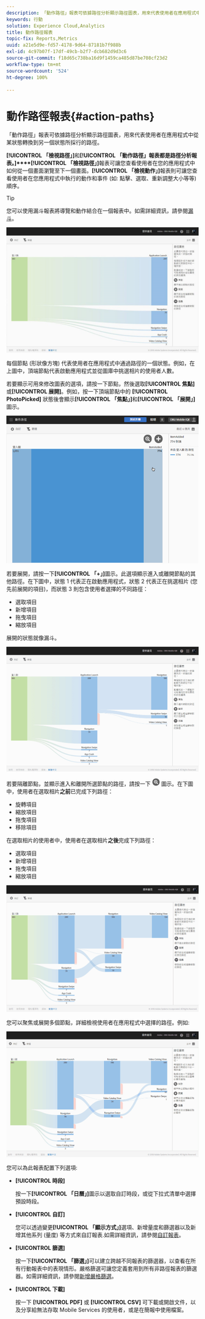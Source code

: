 ```yaml
---
description: 「動作路徑」報表可依據路徑分析顯示路徑圖表，用來代表使用者在應用程式中從某狀態轉換到另一個狀態所採行的路徑。
keywords: 行動
solution: Experience Cloud,Analytics
title: 動作路徑報表
topic-fix: Reports,Metrics
uuid: a21e5d9e-fd57-4178-9d64-87181b7f988b
exl-id: 4c97b07f-17df-49cb-b2f7-dcb682d9d3c6
source-git-commit: f18d65c738ba16d9f1459ca485d87be708cf23d2
workflow-type: tm+mt
source-wordcount: '524'
ht-degree: 100%

---
```


# 動作路徑報表{#action-paths}

「動作路徑」報表可依據路徑分析顯示路徑圖表，用來代表使用者在應用程式中從某狀態轉換到另一個狀態所採行的路徑。

**[!UICONTROL 「檢視路徑」]**&#x200B;和&#x200B;**[!UICONTROL 「動作路徑」報表都是路徑分析報表。]****[!UICONTROL 「檢視路徑」]**&#x200B;報表可讓您查看使用者在您的應用程式中如何從一個畫面瀏覽至下一個畫面。**[!UICONTROL 「檢視動作」]**&#x200B;報表則可讓您查看使用者在您應用程式中執行的動作和事件 (如: 點擊、選取、重新調整大小等等) 順序。

>[!TIP]
>
>您可以使用漏斗報表將導覽和動作結合在一個報表中。如需詳細資訊，請參閱[漏斗](/help/using/usage/reports-funnel.md)。

![](assets/action_paths.png)

每個節點 (形狀像方塊) 代表使用者在應用程式中通過路徑的一個狀態。例如，在上圖中，頂端節點代表啟動應用程式並從圖庫中挑選相片的使用者人數。

若要顯示可用來修改圖表的選項，請按一下節點，然後選取&#x200B;**[!UICONTROL 焦點]**&#x200B;或&#x200B;**[!UICONTROL 展開]**。例如，按一下頂端節點中的 **[!UICONTROL PhotoPicked]** 狀態後會顯示&#x200B;**[!UICONTROL 「焦點」]**&#x200B;和&#x200B;**[!UICONTROL 「展開」]**&#x200B;圖示。

![](assets/action_paths_icons.png)

若要展開，請按一下&#x200B;**[!UICONTROL 「+」]**&#x200B;圖示。此選項顯示進入或離開節點的其他路徑。在下圖中，狀態 1 代表正在啟動應用程式，狀態 2 代表正在挑選相片 (您先前展開的項目)，而狀態 3 則包含使用者選擇的不同路徑：

* 選取項目
* 新增項目
* 拖曳項目
* 縮放項目

展開的狀態就像漏斗。

![動作路徑擴展](assets/action_paths_expand.png)

若要隔離節點，並顯示進入和離開所選節點的路徑，請按一下 ![焦點圖示](assets/icon_focus.png) 圖示。在下圖中，使用者在選取相片&#x200B;**之前**&#x200B;已完成下列路徑：

* 旋轉項目
* 縮放項目
* 拖曳項目
* 移除項目

在選取相片的使用者中，使用者在選取相片&#x200B;**之後**&#x200B;完成下列路徑：

* 選取項目
* 新增項目
* 拖曳項目
* 縮放項目

![動作路徑焦點](assets/action_paths_focus.png)

您可以聚焦或展開多個節點，詳細檢視使用者在應用程式中選擇的路徑。例如:

![動作多路徑](assets/action_paths_mult.png)

您可以為此報表配置下列選項:

* **[!UICONTROL 時段]**

   按一下&#x200B;**[!UICONTROL 「日曆」]**&#x200B;圖示以選取自訂時段，或從下拉式清單中選擇預設時段。

* **[!UICONTROL 自訂]**

   您可以透過變更&#x200B;**[!UICONTROL 「顯示方式」]**&#x200B;選項、新增量度和篩選器以及新增其他系列 (量度) 等方式來自訂報表.如需詳細資訊，請參閱[自訂報表](/help/using/usage/reports-customize/reports-customize.md)。

* **[!UICONTROL 篩選]**

   按一下&#x200B;**[!UICONTROL 「篩選」]**&#x200B;可以建立跨越不同報表的篩選器，以查看在所有行動報表中的表現情形。嚴格篩選可讓您定義套用到所有非路徑報表的篩選器。如需詳細資訊，請參閱[新增嚴格篩選](/help/using/usage/reports-customize/t-sticky-filter.md)。

* **[!UICONTROL 下載]**

   按一下 **[!UICONTROL PDF]** 或 **[!UICONTROL CSV]** 可下載或開啟文件，以及分享給無法存取 Mobile Services 的使用者，或是在簡報中使用檔案。
